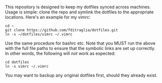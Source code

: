This repository is designed to keep my dotfiles synced across machines.
Usage is simple: clone the repo and symlink the dotfiles to the appropriate locations.
Here's an example for my vimrc:
```
cd ~
git clone https://github.com/fditraglia/dotfiles.git
ln -s ~/dotfiles/vimrc ~/.vimrc
```
Use the same procedure for bashrc etc. Note that you MUST run the above with the full file paths to ensure that the symbolic links are set up correctly. In other words, the following will *not* work as expected:
```
cd dotfiles
ln -s vimrc ~/.vimrc
```
You may want to backup any original dotfiles first, should they already exist.
